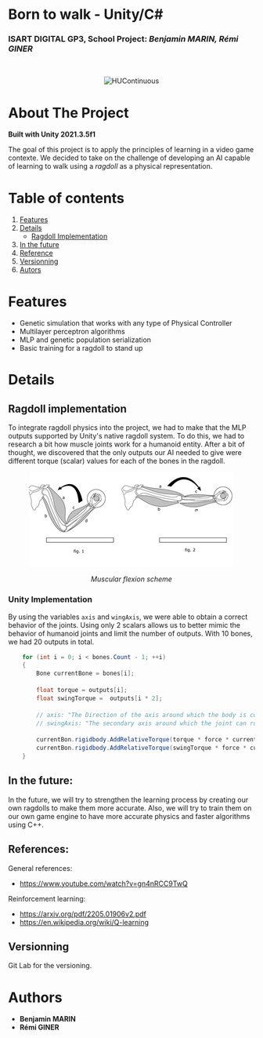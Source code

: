 # Born to walk - **Unity/C#**
### ISART DIGITAL GP3, School Project: *Benjamin MARIN, Rémi GINER*  
<br>

<div style="text-align:center">

![HUContinuous](Annexes/HeadsUpContinuous.gif)

</div>

<!-- ABOUT THE PROJECT -->
# About The Project 
**Built with Unity 2021.3.5f1**

The goal of this project is to apply the principles of learning in a video game contexte. We decided to take on the challenge of developing an AI capable of learning to walk using a *ragdoll* as a physical representation.

# Table of contents
1. [Features](#features)
2. [Details](#details)
    - [Ragdoll Implementation](#ragdoll-implementation)
3. [In the future](#itf)
4. [Reference](#references)
5. [Versionning](#versionning)
6. [Autors](#authors)


# Features
- Genetic simulation that works with any type of Physical Controller
- Multilayer perceptron algorithms
- MLP and genetic population serialization
- Basic training for a ragdoll to stand up

# Details

## Ragdoll implementation
To integrate ragdoll physics into the project, we had to make that the MLP outputs supported by Unity's native ragdoll system. To do this, we had to research a bit how muscle joints work for a humanoid entity. After a bit of thought, we discovered that the only outputs our AI needed to give were different torque (scalar) values for each of the bones in the ragdoll.

<div style="text-align:center">

![Consideration](Annexes/MuscularJoints.png)

*Muscular flexion scheme*
</div>


### **Unity Implementation**
By using the variables ``axis`` and ``wingAxis``, we were able to obtain a correct behavior of the joints. Using only 2 scalars allows us to better mimic the behavior of humanoid joints and limit the number of outputs. With 10 bones, we had 20 outputs in total.

```cs
    for (int i = 0; i < bones.Count - 1; ++i)
    {
        Bone currentBone = bones[i];

        float torque = outputs[i];
        float swingTorque =  outputs[i * 2];

        // axis: "The Direction of the axis around which the body is constrained."
        // swingAxis: "The secondary axis around which the joint can rotate."

        currentBon.rigidbody.AddRelativeTorque(torque * force * currentBon.characterJoint.axis, ForceMode.Impulse);
        currentBon.rigidbody.AddRelativeTorque(swingTorque * force * currentBon.characterJoint.swingAxis, ForceMode.Impulse);
    }
```



## In the future:
In the future, we will try to strengthen the learning process by creating our own ragdolls to make them more accurate. Also, we will try to train them on our own game engine to have more accurate physics and faster algorithms using C++.


## References:
General references:
- https://www.youtube.com/watch?v=gn4nRCC9TwQ

Reinforcement learning:
- https://arxiv.org/pdf/2205.01906v2.pdf
- https://en.wikipedia.org/wiki/Q-learning

## Versionning
Git Lab for the versioning.

# Authors
* **Benjamin MARIN**
* **Rémi GINER**